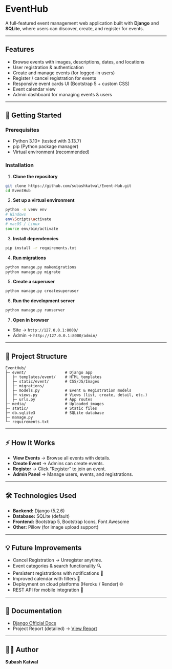 # EventHub 
A full-featured event management web application built with **Django** and **SQLite**, where users can discover, create, and register for events. 

---

##  Features  
- Browse events with images, descriptions, dates, and locations  
- User registration & authentication  
- Create and manage events (for logged-in users)  
- Register / cancel registration for events   
- Responsive event cards UI (Bootstrap 5 + custom CSS)   
- Event calendar view 
- Admin dashboard for managing events & users 

---

## 🚀 Getting Started  

### Prerequisites  
- Python 3.10+ (tested with 3.13.7)  
- pip (Python package manager)  
- Virtual environment (recommended)  

### Installation  

1. **Clone the repository**  
```bash
git clone https://github.com/subashkatwal/Event-Hub.git
cd EventHub
```

2. **Set up a virtual environment**  
```bash
python -m venv env
# Windows
env\Scripts\activate
# macOS / Linux
source env/bin/activate
```

3. **Install dependencies**  
```bash
pip install -r requirements.txt
```

4. **Run migrations**  
```bash
python manage.py makemigrations
python manage.py migrate
```

5. **Create a superuser**  
```bash
python manage.py createsuperuser
```

6. **Run the development server**  
```bash
python manage.py runserver
```

7. **Open in browser**  
- Site → `http://127.0.0.1:8000/`  
- Admin → `http://127.0.0.1:8000/admin/`  

---

## 📂 Project Structure  

```
EventHub/
├─ event/                 # Django app
│  ├─ templates/event/    # HTML templates
│  ├─ static/event/       # CSS/JS/Images
│  ├─ migrations/
│  ├─ models.py           # Event & Registration models
│  ├─ views.py            # Views (list, create, detail, etc.)
│  ├─ urls.py             # App routes
├─ media/                 # Uploaded images
├─ static/                # Static files
├─ db.sqlite3             # SQLite database
├─ manage.py
└─ requirements.txt
```

---

## ⚡ How It Works  
- **View Events** → Browse all events with details.  
- **Create Event** → Admins can create events.  
- **Register** → Click “Register” to join an event.    
- **Admin Panel** → Manage users, events, and registrations.  

---

## 🛠️ Technologies Used  
- **Backend:** Django (5.2.6)  
- **Database:** SQLite (default)  
- **Frontend:** Bootstrap 5, Bootstrap Icons, Font Awesome  
- **Other:** Pillow (for image upload support)  

---

## 💡 Future Improvements  
- Cancel Registration → Unregister anytime.
- Event categories & search functionality 🔍  
- Persistent registrations with notifications 🔔  
- Improved calendar with filters 📅  
- Deployment on cloud platforms (Heroku / Render) 🌐  
- REST API for mobile integration 📱 
 

---

## 📖 Documentation  
- [Django Official Docs](https://docs.djangoproject.com/en/5.0/)  
- Project Report (detailed) → [View Report](https://drive.google.com/file/d/17eRSBLOWD34Hhh2BLQhUzqQEiiimc18h/view?usp=sharing)  

---

## 👨‍💻 Author  
**Subash Katwal**  
